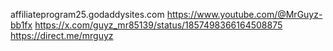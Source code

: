 affiliateprogram25.godaddysites.com
https://www.youtube.com/@MrGuyz-bb1fx
https://x.com/guyz_mr85139/status/1857498366164508875
https://direct.me/mrguyz
